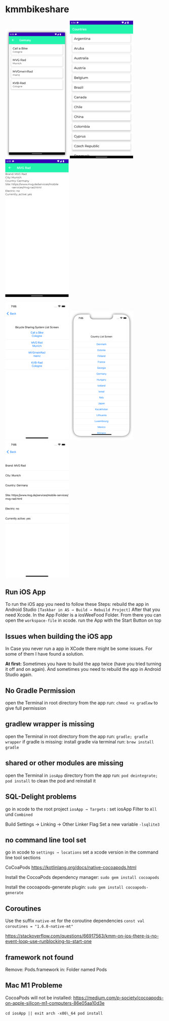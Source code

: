 # kmmbikeshare
<p>
  <img src="assets/Android_BikeShareList.png" width="200" />
  <img src="assets/Android_CountryList.png" width="200" /> 
  <img src="assets/Android_Detail.png" width="200" />
</p>

<p>
  <img src="assets/iOs_BikeShareList.png" width="200" />
  <img src="assets/iOs_CountryList.png" width="200" /> 
  <img src="assets/iOs_Detail.png" width="200" />
</p>

## Run iOS App

To run the iOS app you need to follow these Steps: rebuild the app in
Android Studio `[Taskbar in AS → Build → Rebuild Project]` After that
you need Xcode. In the App Folder is a iosWeeFood Folder. From there you
can open the `workspace-file` in xcode. run the App with the Start Button
on top

## Issues when building the iOS app

In Case you never run a app in XCode there might be some issues. For
some of them I have found a solution. 

**At first:** Sometimes you have to build the app twice (have you tried turning it off and on again). And sometimes you need to rebuild the app in Android Studio
again.

## No Gradle Permission

open the Terminal in root directory from the app run: `chmod +x gradlew`
to give full permission

## gradlew wrapper is missing

open the Terminal in root directory from the app run:
`gradle; gradle wrapper` if gradle is missing: install gradle via
terminal run: `brew install gradle`

## shared or other modules are missing

open the Terminal in `iosApp` directory from the app run:
`pod deintegrate; pod install` to clean the pod and reinstall it

## SQL-Delight problems

go in xcode to the root project `iosApp → Targets` : set iosApp Filter to
`All` und `Combined` 

Build Settings → Linking → Other Linker Flag Set a new variable
`-lsqlite3`

## no command line tool set

go in xcode to `settings → locations` set a xcode version in the command
line tool sections

CoCoaPods <https://kotlinlang.org/docs/native-cocoapods.html>

Install the CocoaPods dependency manager: `sudo gem install cocoapods`

Install the cocoapods-generate plugin: `sudo gem install cocoapods-generate`

## Coroutines

Use the suffix `native-mt` for the coroutine dependencies
`const val coroutines = "1.6.0-native-mt"`

<https://stackoverflow.com/questions/66917563/kmm-on-ios-there-is-no-event-loop-use-runblocking-to-start-one>

## framework not found 
Remove: Pods.framework in: Folder named Pods

## Mac M1 Probleme

CocoaPods will not be installed:
<https://medium.com/p-society/cocoapods-on-apple-silicon-m1-computers-86e05aa10d3e>

`cd iosApp || exit arch -x86\_64 pod install`



